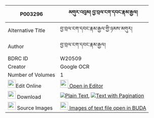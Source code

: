 |P003296|མགུར་འབུམ། བྱ་བྲལ་ངག་དབང་རྣམ་རྒྱལ། 
| --- | --- 
|Alternative Title |བྱ་བྲལ་ངག་དབང་རྣམ་རྒྱལ་གྱི་ཉམས་མགུར།
|Author| བྱ་བྲལ་ངག་དབང་རྣམ་རྒྱལ།
|BDRC ID | W20509
|Creator | Google OCR
|Number of Volumes| 1
|<img width="25" src="https://img.icons8.com/color/25/000000/edit-property.png">Edit Online| [<img width="25" src="https://avatars.githubusercontent.com/u/45091458?s=200&v=4"> Open in Editor](http://editor.openpecha.org/P003296)
|<img width="25" src="https://img.icons8.com/fluent/48/000000/download-2.png"/>  Download | [![](https://img.icons8.com/color/20/000000/txt.png)Plain Text](https://github.com/Openpecha/P003296/releases/download/v1/gurbum_jadral_ngawang_namgyal_plain_P003296.zip), [![](https://img.icons8.com/color/20/000000/txt.png)Text with Pagination](https://github.com/Openpecha/P003296/releases/download/v1/gurbum_jadral_ngawang_namgyal_pages_P003296.zip)
|<img width="25" src="https://img.icons8.com/plasticine/100/000000/pictures-folder.png"/>  Source Images | [<img width="25" src="https://library.bdrc.io/icons/BUDA-small.svg"> Images of text file open in BUDA](https://library.bdrc.io/show/bdr:W20509)